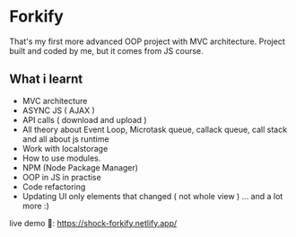 # Forkify

That's my first more advanced OOP project with MVC architecture.
Project built and coded by me, but it comes from JS course.

## What i learnt
- MVC architecture
- ASYNC JS ( AJAX )
- API calls ( download and upload )
- All theory about Event Loop, Microtask queue, callack queue, call stack and all about js runtime
- Work with localstorage
- How to use modules.
- NPM (Node Package Manager)
- OOP in JS in practise
- Code refactoring
- Updating UI only elements that changed ( not whole view )
... and a lot more :) 

live demo 🔴: https://shock-forkify.netlify.app/

